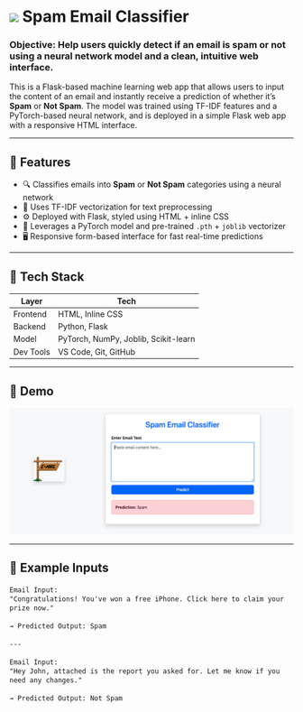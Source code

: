 # <img src="https://media1.giphy.com/media/v1.Y2lkPTc5MGI3NjExMG5heWI1MG5zdTY5dng3bGNpdHVldW96dDMwNjNlZjhpMG1oZHppdyZlcD12MV9zdGlja2Vyc19zZWFyY2gmY3Q9cw/9l8MXyxSEC3O8/200.webp" width="40"/> Spam Email Classifier


### Objective: Help users quickly detect if an email is spam or not using a neural network model and a clean, intuitive web interface.

This is a Flask-based machine learning web app that allows users to input the content of an email and instantly receive a prediction of whether it’s **Spam** or **Not Spam**. The model was trained using TF-IDF features and a PyTorch-based neural network, and is deployed in a simple Flask web app with a responsive HTML interface.

---

## 🚀 Features

- 🔍 Classifies emails into **Spam** or **Not Spam** categories using a neural network
- 🧠 Uses TF-IDF vectorization for text preprocessing
- ⚙️ Deployed with Flask, styled using HTML + inline CSS
- 🤖 Leverages a PyTorch model and pre-trained `.pth` + `joblib` vectorizer
- 🖥️ Responsive form-based interface for fast real-time predictions

---

## 🧰 Tech Stack

| Layer        | Tech                          |
|--------------|-------------------------------|
| Frontend     | HTML, Inline CSS              |
| Backend      | Python, Flask                 |
| Model        | PyTorch, NumPy, Joblib, Scikit-learn |
| Dev Tools    | VS Code, Git, GitHub          |

---

## 🧪 Demo
![Spam Email Classifier Demo](spam_demo.png)


---

## 📝 Example Inputs

```text
Email Input:
"Congratulations! You've won a free iPhone. Click here to claim your prize now."

→ Predicted Output: Spam

---

Email Input:
"Hey John, attached is the report you asked for. Let me know if you need any changes."

→ Predicted Output: Not Spam

